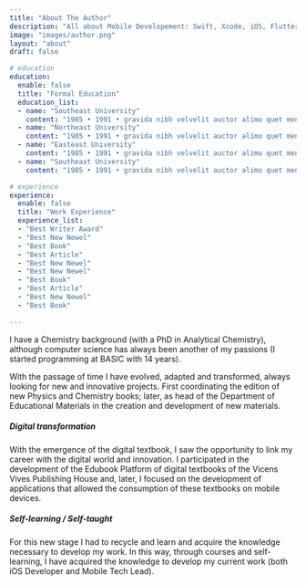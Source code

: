 ```yaml
---
title: "About The Author"
description: "All about Mobile Developement: Swift, Xcode, iOS, Flutter... If you like the world of software development, maybe here you will find what you are looking for."
image: "images/author.png"
layout: "about"
draft: false

# education
education:
  enable: false
  title: "Formal Education"
  education_list:
  - name: "Southeast University"
    content: "1985 • 1991 • gravida nibh velvelit auctor alimo quet menean solli"
  - name: "Northeast University"
    content: "1985 • 1991 • gravida nibh velvelit auctor alimo quet menean solli"
  - name: "Easteast University"
    content: "1985 • 1991 • gravida nibh velvelit auctor alimo quet menean solli"
  - name: "Southeast University"
    content: "1985 • 1991 • gravida nibh velvelit auctor alimo quet menean solli"

# experience
experience:
  enable: false
  title: "Work Experience"
  experience_list:
  - "Best Writer Award"
  - "Best New Newel"
  - "Best Book"
  - "Best Article"
  - "Best New Newel"
  - "Best New Newel"
  - "Best Book"
  - "Best Article"
  - "Best New Newel"
  - "Best Book"

---
```

I have a Chemistry background (with a PhD in Analytical Chemistry), although computer science has always been another of my passions (I started programming at BASIC with 14 years).

With the passage of time I have evolved, adapted and transformed, always looking for new and innovative projects. First coordinating the edition of new Physics and Chemistry books; later, as head of the Department of Educational Materials in the creation and development of new materials.

##### Digital transformation
With the emergence of the digital textbook, I saw the opportunity to link my career with the digital world and innovation. I participated in the development of the Edubook Platform of digital textbooks of the Vicens Vives Publishing House and, later, I focused on the development of applications that allowed the consumption of these textbooks on mobile devices.

##### Self-learning / Self-taught
For this new stage I had to recycle and learn and acquire the knowledge necessary to develop my work. In this way, through courses and self-learning, I have acquired the knowledge to develop my current work (both iOS Developer and Mobile Tech Lead).
